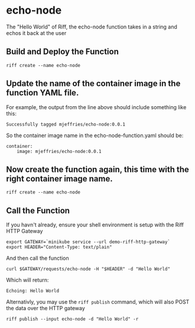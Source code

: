 echo-node
===

The "Hello World" of Riff, the echo-node function takes in a string and echos it back at the user

Build and Deploy the Function
---
```
riff create --name echo-node
```

Update the name of the container image in the function YAML file.
---
For example, the output from the line above should include something like this:
```
Successfully tagged mjeffries/echo-node:0.0.1
```

So the container image name in the echo-node-function.yaml should be:
```
container:
    image: mjeffries/echo-node:0.0.1
```

Now create the function again, this time with the right container image name.
---
```
riff create --name echo-node
```

Call the Function
---
If you havn't already, ensure your shell environment is setup with the Riff HTTP Gateway
```
export GATEWAY=`minikube service --url demo-riff-http-gateway`
export HEADER="Content-Type: text/plain"
```

And then call the function
```
curl $GATEWAY/requests/echo-node -H "$HEADER" -d "Hello World"
```

Which will return:
```
Echoing: Hello World
```

Alternativly, you may use the `riff publish` command, which will also POST the data over the HTTP gateway

```
riff publish --input echo-node -d "Hello World" -r
```
